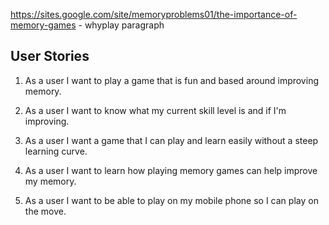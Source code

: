 https://sites.google.com/site/memoryproblems01/the-importance-of-memory-games - whyplay paragraph


## User Stories

1. As a user I want to play a game that is fun and based around improving memory.

2. As a user I want to know what my current skill level is and if I'm improving.

3. As a user I want a game that I can play and learn easily without a steep learning curve.

4. As a user I want to learn how playing memory games can help improve my memory.

5. As a user I want to be able to play on my mobile phone so I can play on the move.